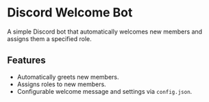 # Discord Welcome Bot

A simple Discord bot that automatically welcomes new members and assigns them a specified role. 

## Features

- Automatically greets new members.
- Assigns roles to new members.
- Configurable welcome message and settings via `config.json`.

